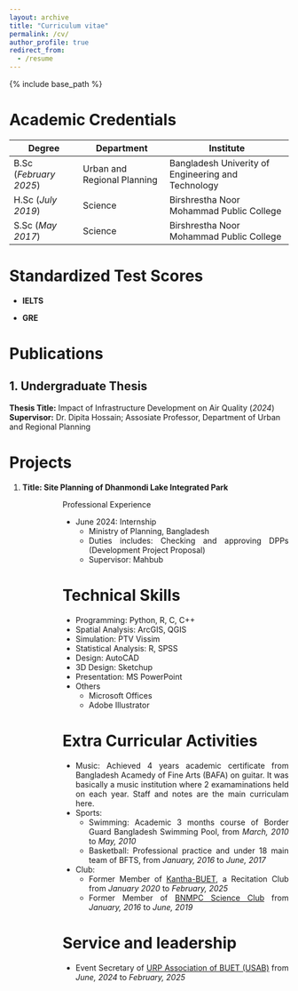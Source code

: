 ```yaml
---
layout: archive
title: "Curriculum vitae"
permalink: /cv/
author_profile: true
redirect_from:
  - /resume
---
```


{% include base_path %}

Academic Credentials
======      		

| Degree                 | Department                                           |  Institute                                         |
| -----------------------| -----------------------------------------------------| ---------------------------------------------------|
| B.Sc (_February 2025_) |Urban and Regional Planning                           | Bangladesh Univerity of Engineering and Technology |
| H.Sc (_July 2019_)     | Science                                              | Birshrestha Noor Mohammad Public College           |
| S.Sc (_May 2017_)      | Science                                              | Birshrestha Noor Mohammad Public College           |




Standardized Test Scores
======
- **IELTS**
  
- **GRE**


Publications
=======
## 1. Undergraduate Thesis
**Thesis Title:** Impact of Infrastructure Development on Air Quality (_2024_)   
**Supervisor:** Dr. Dipita Hossain; Assosiate Professor, Department of Urban and Regional Planning  

Projects
=======
1. **Title: Site Planning of Dhanmondi Lake Integrated Park**
<div style="margin-left: 1in; text-align: justify;>
<b>Description:</b> Conducted a physical survey of Dhanmondi Lake Park to assess its current state, focusing on its environmental, social, and economic features. The study addressed issues related to unregulated urban expansion, pollution, and infrastructure deterioration. It highlighted past regeneration efforts and identified gaps in the physical aspects of the park’s management. Based on fieldwork and literature review of international parks, several recommendations were proposed to improve the park's condition and sustainability.
</div>


Professional Experience
======
* June 2024: Internship
  * Ministry of Planning, Bangladesh
  * Duties includes: Checking and approving DPPs (Development Project Proposal)
  * Supervisor: Mahbub

Technical Skills
======
* Programming: Python, R, C, C++
* Spatial Analysis: ArcGIS, QGIS
* Simulation: PTV Vissim
* Statistical Analysis: R, SPSS
* Design: AutoCAD
* 3D Design: Sketchup
* Presentation: MS PowerPoint
* Others
  * Microsoft Offices
  * Adobe Illustrator

Extra Curricular Activities
======
* Music:  Achieved 4 years academic certificate from Bangladesh Acamedy of Fine Arts (BAFA) on guitar.
    It was basically a music institution where 2 examaminations held on each year. Staff and notes are the
    main curriculam here.
* Sports:
    * Swimming: Academic 3 months course of Border Guard Bangladesh Swimming Pool, from _March, 2010_ to _May, 2010_
    * Basketball: Professional practice and under 18 main team of BFTS, from _January, 2016_ to _June, 2017_
* Club:  
   * Former Member of [Kantha-BUET](https://www.facebook.com/groups/142258032505802), a Recitation Club from _January 2020_ to _February, 2025_
   * Former Member of [BNMPC Science Club](https://www.facebook.com/bnmpc.science.club) from _January, 2016_ to _June, 2019_

Service and leadership
======
* Event Secretary of [URP Association of BUET (USAB)](https://www.facebook.com/groups/43813318108) from _June, 2024_ to _February, 2025_
